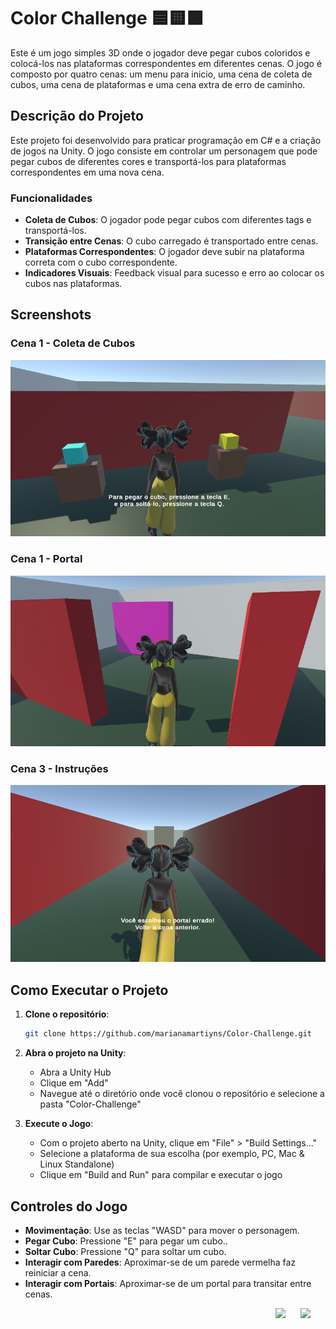 # Color Challenge 🟦🟨🟪

Este é um jogo simples 3D onde o jogador deve pegar cubos coloridos e colocá-los nas plataformas correspondentes em diferentes cenas. O jogo é composto por quatro cenas: um menu para inicio, uma cena de coleta de cubos, uma cena de plataformas e uma cena extra de erro de caminho.

## Descrição do Projeto

Este projeto foi desenvolvido para praticar programação em C# e a criação de jogos na Unity. O jogo consiste em controlar um personagem que pode pegar cubos de diferentes cores e transportá-los para plataformas correspondentes em uma nova cena.

### Funcionalidades

- **Coleta de Cubos**: O jogador pode pegar cubos com diferentes tags e transportá-los.
- **Transição entre Cenas**: O cubo carregado é transportado entre cenas.
- **Plataformas Correspondentes**: O jogador deve subir na plataforma correta com o cubo correspondente.
- **Indicadores Visuais**: Feedback visual para sucesso e erro ao colocar os cubos nas plataformas.

## Screenshots

### Cena 1 - Coleta de Cubos
![Cena 1](imagens/cena1-cubos.png)

### Cena 1 - Portal
![Cena 1](imagens/cena1-portal.png)

### Cena 3 - Instruções
![Cena 3](imagens/cena3.png)

## Como Executar o Projeto

1. **Clone o repositório**:
    ```bash
    git clone https://github.com/marianamartiyns/Color-Challenge.git
    ```

2. **Abra o projeto na Unity**:
   - Abra a Unity Hub
   - Clique em "Add"
   - Navegue até o diretório onde você clonou o repositório e selecione a pasta "Color-Challenge"

3. **Execute o Jogo**:
   - Com o projeto aberto na Unity, clique em "File" > "Build Settings..."
   - Selecione a plataforma de sua escolha (por exemplo, PC, Mac & Linux Standalone)
   - Clique em "Build and Run" para compilar e executar o jogo

## Controles do Jogo

- **Movimentação**: Use as teclas "WASD" para mover o personagem.
- **Pegar Cubo**: Pressione "E" para pegar um cubo..
- **Soltar Cubo**: Pressione "Q" para soltar um cubo.
- **Interagir com Paredes**: Aproximar-se de um parede vermelha faz reiniciar a cena.
- **Interagir com Portais**: Aproximar-se de um portal para transitar entre cenas.

<img align="right" width="40px" src="https://cdn.jsdelivr.net/gh/devicons/devicon/icons/csharp/csharp-original.svg">
<img align="right" width="40px" src="https://cdn.jsdelivr.net/gh/devicons/devicon/icons/unity/unity-original.svg">
